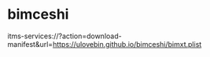 # bimceshi

itms-services://?action=download-manifest&url=https://ulovebin.github.io/bimceshi/bimxt.plist
